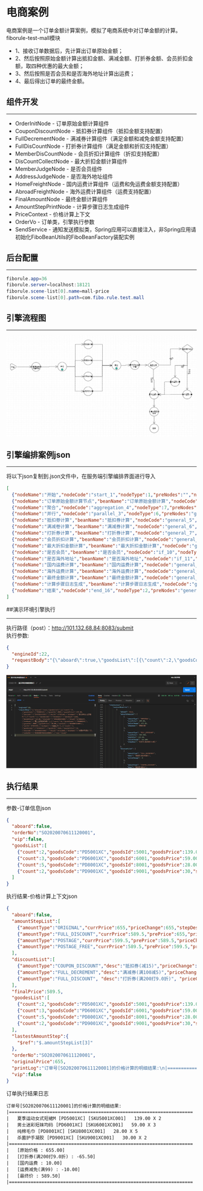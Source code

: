 # 电商案例
电商案例是一个订单金额计算案例，模拟了电商系统中对订单金额的计算。<br>
fiborule-test-mall模块
* 1、接收订单数据后，先计算出订单原始金额；
* 2、然后按照原始金额计算出抵扣金额、满减金额、打折券金额、会员折扣金额，取四种优惠的最大金额；
* 3、然后按照是否会员和是否海外地址计算出运费；
* 4、最后得出订单的最终金额。

## 组件开发
- - -
* OrderInitNode - 订单原始金额计算组件
* CouponDiscountNode - 抵扣券计算组件（抵扣金额支持配置）
* FullDecrementNode - 满减券计算组件（满足金额和减免金额支持配置）
* FullDisCountNode - 打折券计算组件（满足金额和折扣支持配置）
* MemberDisCountNode - 会员折扣计算组件（折扣支持配置）
* DisCountCollectNode - 最大折扣金额计算组件
* MemberJudgeNode - 是否会员组件
* AddressJudgeNode - 是否海外地址组件
* HomeFreightNode - 国内运费计算组件（运费和免运费金额支持配置）
* AbroadFreightNode - 海外运费计算组件（运费支持配置）
* FinalAmountNode - 最终金额计算组件
* AmountStepPrintNode - 计算步骤日志生成组件
* PriceContext - 价格计算上下文
* OrderVo - 订单类，引擎执行参数
* SendService - 通知发送模拟类，Spring应用可以直接注入，非Spring应用请初始化FiboBeanUtils的FiboBeanFactory装配实例

## 后台配置
- - -
```Java
fiborule.app=36
fiborule.server=localhost:18121
fiborule.scene-list[0].name=mall-price
fiborule.scene-list[0].path=com.fibo.rule.test.mall
```
## 引擎流程图
- - -
![引擎流程图](mallDemoEngine.png)

## 引擎编排案例json
- - -
将以下json复制到.json文件中，在服务端引擎编排界面进行导入
```json
[
  {"nodeName":"开始","nodeCode":"start_1","nodeType":1,"preNodes":"","nextNodes":"general_2","nodeX":"-29","nodeY":"-80"},
  {"nodeName":"订单原始金额计算节点","beanName":"订单原始金额计算","nodeCode":"general_2","nodeType":3,"preNodes":"start_1","nextNodes":"parallel_3","nodeConfig":"{}","nodeX":"86","nodeY":"-80","nodeClazz":"com.fibo.rule.test.mall.node.OrderInitNode","clazzName":"OrderInitNode"},
  {"nodeName":"聚合","nodeCode":"aggregation_4","nodeType":7,"preNodes":"general_5,general_6,general_7,general_8","nextNodes":"general_9","nodeX":"464","nodeY":"-88","nodeGroup":"518a8a/1672912234107"},
  {"nodeName":"并行","nodeCode":"parallel_3","nodeType":6,"preNodes":"general_2","nextNodes":"general_5,general_7,general_8","nodeX":"205","nodeY":"-80","nodeGroup":"518a8a/1672912234107"},
  {"nodeName":"抵扣劵计算","beanName":"抵扣券计算","nodeCode":"general_5","nodeType":3,"preNodes":"parallel_3","nextNodes":"aggregation_4","nodeConfig":"{\"couponValue\":15}","nodeX":"347","nodeY":"-194","nodeClazz":"com.fibo.rule.test.mall.node.CouponDiscountNode","clazzName":"CouponDiscountNode"},
  {"nodeName":"满减卷计算","beanName":"满减券计算","nodeCode":"general_6","nodeType":3,"preNodes":"parallel_3","nextNodes":"aggregation_4","nodeConfig":"{\"fullValue\":100,\"decrementValue\":5}","nodeX":"346","nodeY":"-126","nodeClazz":"com.fibo.rule.test.mall.node.FullDecrementNode","clazzName":"FullDecrementNode"},
  {"nodeName":"打折券计算","beanName":"打折券计算","nodeCode":"general_7","nodeType":3,"preNodes":"parallel_3","nextNodes":"aggregation_4","nodeConfig":"{\"fullValue\":200,\"discountValue\":0.9}","nodeX":"346","nodeY":"-57","nodeClazz":"com.fibo.rule.test.mall.node.FullDisCountNode","clazzName":"FullDisCountNode"},
  {"nodeName":"会员折扣计算","beanName":"会员折扣计算","nodeCode":"general_8","nodeType":3,"preNodes":"parallel_3","nextNodes":"aggregation_4","nodeConfig":"{\"discountValue\":0.9}","nodeX":"346","nodeY":"12","nodeClazz":"com.fibo.rule.test.mall.node.MemberDisCountNode","clazzName":"MemberDisCountNode"},
  {"nodeName":"最大折扣金额计算","beanName":"最大折扣金额计算","nodeCode":"general_9","nodeType":3,"preNodes":"aggregation_4","nextNodes":"if_10","nodeConfig":"{}","nodeX":"575","nodeY":"-88","nodeClazz":"com.fibo.rule.test.mall.node.DisCountCollectNode","clazzName":"DisCountCollectNode"},
  {"nodeName":"是否会员","beanName":"是否会员","nodeCode":"if_10","nodeType":4,"preNodes":"general_9","nextNodes":"if_11,general_14","nodeConfig":"{}","nodeX":"676","nodeY":"-88","nodeClazz":"com.fibo.rule.test.mall.node.MemberJudgeNode","clazzName":"MemberJudgeNode","nextNodeValue":"[{\"key\":\"N\",\"label\":\"No\",\"value\":\"if_11\"},{\"key\":\"Y\",\"label\":\"Yes\",\"value\":\"general_14\"}]"},
  {"nodeName":"是否海外地址","beanName":"是否海外地址","nodeCode":"if_11","nodeType":4,"preNodes":"if_10","nextNodes":"general_12,general_13","nodeConfig":"{}","nodeX":"865","nodeY":"-173","nodeClazz":"com.fibo.rule.test.mall.node.AddressJudgeNode","clazzName":"AddressJudgeNode","nextNodeValue":"[{\"key\":\"N\",\"label\":\"No\",\"value\":\"general_12\"},{\"key\":\"Y\",\"label\":\"Yes\",\"value\":\"general_13\"}]"},
  {"nodeName":"国内运费计算","beanName":"国内运费计算","nodeCode":"general_12","nodeType":3,"preNodes":"if_11","nextNodes":"","nodeConfig":"{\"fullValue\":99,\"freightValue\":10}","nodeX":"811","nodeY":"-24","nodeClazz":"com.fibo.rule.test.mall.node.HomeFreightNode","clazzName":"HomeFreightNode"},
  {"nodeName":"海外运费计算","beanName":"海外运费计算","nodeCode":"general_13","nodeType":3,"preNodes":"if_11","nextNodes":"general_14","nodeConfig":"{\"freightValue\":15}","nodeX":"875","nodeY":"59","nodeClazz":"com.fibo.rule.test.mall.node.AbroadFreightNode","clazzName":"AbroadFreightNode"},
  {"nodeName":"最终金额计算","beanName":"最终金额计算","nodeCode":"general_14","nodeType":3,"preNodes":"if_10,general_13","nextNodes":"general_15","nodeConfig":"{}","nodeX":"686","nodeY":"59","nodeClazz":"com.fibo.rule.test.mall.node.FinalAmountNode","clazzName":"FinalAmountNode"},
  {"nodeName":"计算步骤日志生成","beanName":"计算步骤日志生成","nodeCode":"general_15","nodeType":3,"preNodes":"general_14","nextNodes":"end_16","nodeConfig":"{}","nodeX":"686","nodeY":"162","nodeClazz":"com.fibo.rule.test.mall.node.AmountStepPrintNode","clazzName":"AmountStepPrintNode"},
  {"nodeName":"结束","nodeCode":"end_16","nodeType":2,"preNodes":"general_15","nextNodes":"","nodeX":"686","nodeY":"255"}
]
```

##演示环境引擎执行
- - -
执行路径（post）：http://101.132.68.84:8083/submit <br/>
执行参数:
```json
{
  "engineId":22,
  "requestBody":"{\"aboard\":true,\"goodsList\":[{\"count\":2,\"goodsCode\":\"PD5001XC\",\"goodsId\":5001,\"goodsPrice\":139.00,\"skuCode\":\"SKU5001XC001\",\"skuId\":67001441,\"skuName\":\"夏季运动女式短裙M\"},{\"count\":3,\"goodsCode\":\"PD6001XC\",\"goodsId\":6001,\"goodsPrice\":59.00,\"skuCode\":\"SKU6001XC001\",\"skuId\":67002334,\"skuName\":\"男士迷彩短袜均码\"},{\"count\":5,\"goodsCode\":\"PD8001XC\",\"goodsId\":8001,\"goodsPrice\":28.00,\"skuCode\":\"SKU8001XC001\",\"skuId\":87002001,\"skuName\":\"纯棉毛巾\"},{\"count\":2,\"goodsCode\":\"PD9001XC\",\"goodsId\":9001,\"goodsPrice\":30,\"skuCode\":\"SKU9001XC001\",\"skuId\":97552001,\"skuName\":\"杀菌护手凝胶\"}],\"orderNo\":\"SO2020070611120001\",\"vip\":true}"
}
```
![执行](mallDemoExe.png)

## 执行结果
- - -
参数-订单信息json
```json
{
  "aboard":false,
  "orderNo":"SO2020070611120001",
  "vip":false,
  "goodsList":[
    {"count":2,"goodsCode":"PD5001XC","goodsId":5001,"goodsPrice":139.00,"skuCode":"SKU5001XC001","skuId":67001441,"skuName":"夏季运动女式短裙M"},
    {"count":3,"goodsCode":"PD6001XC","goodsId":6001,"goodsPrice":59.00,"skuCode":"SKU6001XC001","skuId":67002334,"skuName":"男士迷彩短袜均码"},
    {"count":5,"goodsCode":"PD8001XC","goodsId":8001,"goodsPrice":28.00,"skuCode":"SKU8001XC001","skuId":87002001,"skuName":"纯棉毛巾"},
    {"count":2,"goodsCode":"PD9001XC","goodsId":9001,"goodsPrice":30,"skuCode":"SKU9001XC001","skuId":97552001,"skuName":"杀菌护手凝胶"}
  ]
}
```
执行结果-价格计算上下文json
```json
{
  "aboard":false,
  "amountStepList":[
    {"amountType":"ORIGINAL","currPrice":655,"priceChange":655,"stepDesc":"原始价格"},
    {"amountType":"FULL_DISCOUNT","currPrice":589.5,"prePrice":655,"priceChange":-65.5,"stepDesc":"打折券(满200打9.0折)"},
    {"amountType":"POSTAGE","currPrice":599.5,"prePrice":589.5,"priceChange":10,"stepDesc":"国内运费"},
    {"amountType":"POSTAGE_FREE","currPrice":589.5,"prePrice":599.5,"priceChange":-10,"stepDesc":"运费减免(满99)"}
  ],
  "discountList":[
    {"amountType":"COUPON_DISCOUNT","desc":"抵扣券(减15)","priceChange":-15},
    {"amountType":"FULL_DECREMENT","desc":"满减券(满100减5)","priceChange":-5},
    {"amountType":"FULL_DISCOUNT", "desc":"打折券(满200打9.0折)", "priceChange":-65.5}
  ],
  "finalPrice":589.5,
  "goodesList":[
    {"count":2,"goodsCode":"PD5001XC","goodsId":5001,"goodsPrice":139.00,"skuCode":"SKU5001XC001","skuId":67001441,"skuName":"夏季运动女式短裙M"},
    {"count":3,"goodsCode":"PD6001XC","goodsId":6001,"goodsPrice":59.00,"skuCode":"SKU6001XC001","skuId":67002334,"skuName":"男士迷彩短袜均码"},
    {"count":5,"goodsCode":"PD8001XC","goodsId":8001,"goodsPrice":28.00,"skuCode":"SKU8001XC001","skuId":87002001,"skuName":"纯棉毛巾"},
    {"count":2,"goodsCode":"PD9001XC","goodsId":9001,"goodsPrice":30,"skuCode":"SKU9001XC001","skuId":97552001,"skuName":"杀菌护手凝胶"}
  ],
  "lastestAmountStep":{
    "$ref":"$.amountStepList[3]"
  },
  "orderNo":"SO2020070611120001",
  "originalPrice":655,
  "printLog":"订单号[SO2020070611120001]的价格计算的明细结果:\n|====================================================================\n|   夏季运动女式短裙M [PD5001XC] [SKU5001XC001]   139.00 X 2\n|   男士迷彩短袜均码 [PD6001XC] [SKU6001XC001]   59.00 X 3\n|   纯棉毛巾 [PD8001XC] [SKU8001XC001]   28.00 X 5\n|   杀菌护手凝胶 [PD9001XC] [SKU9001XC001]   30.00 X 2\n|====================================================================\n|   [原始价格 : 655.00]\n|   [打折券(满200打9.0折) : -65.50]\n|   [国内运费 : 10.00]\n|   [运费减免(满99) : -10.00]\n|   [最终价 : 589.50]\n|====================================================================\n",
  "vip":false
}
```
订单执行结果日志

    订单号[SO2020070611120001]的价格计算的明细结果:
    |====================================================================
    |   夏季运动女式短裙M [PD5001XC] [SKU5001XC001]   139.00 X 2
    |   男士迷彩短袜均码 [PD6001XC] [SKU6001XC001]   59.00 X 3
    |   纯棉毛巾 [PD8001XC] [SKU8001XC001]   28.00 X 5
    |   杀菌护手凝胶 [PD9001XC] [SKU9001XC001]   30.00 X 2
    |====================================================================
    |   [原始价格 : 655.00]
    |   [打折券(满200打9.0折) : -65.50]
    |   [国内运费 : 10.00]
    |   [运费减免(满99) : -10.00]
    |   [最终价 : 589.50]
    |====================================================================
